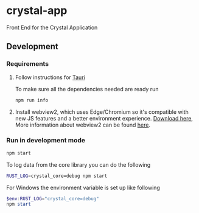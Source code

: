 # crystal-app

Front End for the Crystal Application

## Development

### Requirements

1.  Follow instructions for [Tauri](https://tauri.studio/en/docs/getting-started/intro)

    To make sure all the dependencies needed are ready run

    ```bash
    npm run info
    ```

1.  Install webview2, which uses Edge/Chromium so it's compatible with new JS features and a better
    environment experience. [Download here](https://developer.microsoft.com/en-us/microsoft-edge/webview2/),
    More information about webview2 can be found [here](https://docs.microsoft.com/en-us/microsoft-edge/webview2/concepts/distribution).

### Run in development mode

```bash
npm start
```

To log data from the core library you can do the following

```bash
RUST_LOG=crystal_core=debug npm start
```

For Windows the environment variable is set up like following

```powershell
$env:RUST_LOG="crystal_core=debug"
npm start
```
